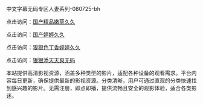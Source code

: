 中文字幕无码专区人妻系列-080725-bh

点击访问：<a href="https://heiliaoxwd5i8.pages.dev">国产精品嫩草久久</a>

点击访问：<a href="https://bered.pages.dev/">国产婷婷久久</a>

点击访问：<a href="https://rtj-3zo.pages.dev/">狠狠色丁香婷婷久久</a>

点击访问：<a href="https://vassv.pages.dev/">狠狠添天天爽无码</a>


本站提供高清影视资源，涵盖多种类型的影片，适配各种设备的观看需求。平台内容每日更新，确保提供最新的影视资源。分类清晰，用户可通过直观的分类快速找到感兴趣的影片。无需注册，即点即播，提供流畅且安全的观影体验，适合各类影迷。

<span style="display:none;">[Canonical link](https://github.com/vivian20250708/viv2 ）</span>
